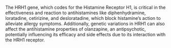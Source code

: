 The HRH1 gene, which codes for the Histamine Receptor H1, is critical in the effectiveness and reaction to antihistamines like diphenhydramine, loratadine, cetirizine, and desloratadine, which block histamine’s action to alleviate allergy symptoms. Additionally, genetic variations in HRH1 can also affect the antihistamine properties of olanzapine, an antipsychotic, potentially influencing its efficacy and side effects due to its interaction with the HRH1 receptor.